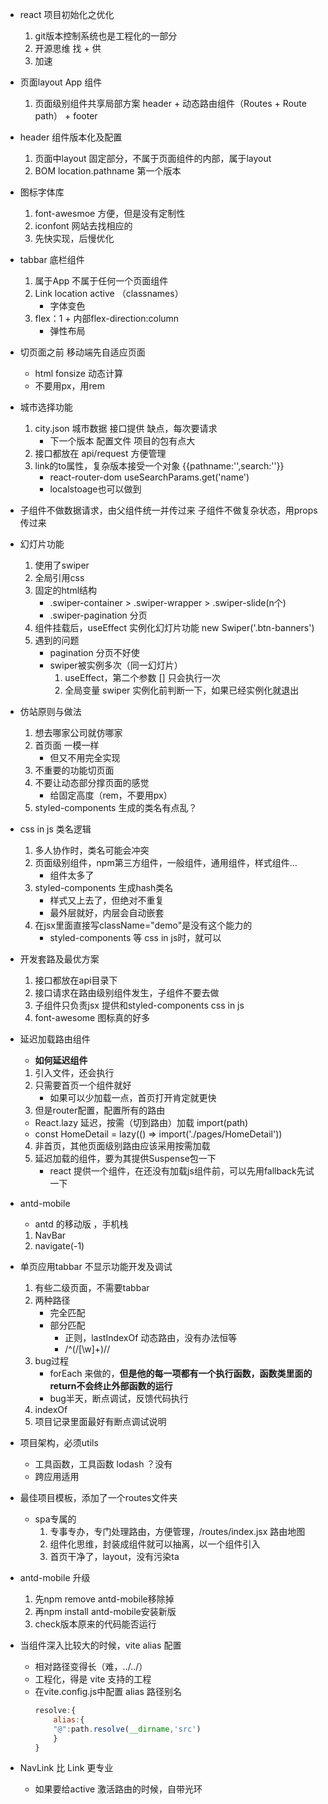 - react 项目初始化之优化
    1. git版本控制系统也是工程化的一部分
    2. 开源思维 找 + 供
    3. 加速


- 页面layout
    App 组件
    1. 页面级别组件共享局部方案
        header + 动态路由组件（Routes + Route path） + footer


- header 组件版本化及配置
    1. 页面中layout 固定部分，不属于页面组件的内部，属于layout
    2. BOM location.pathname 第一个版本
    


- 图标字体库
    1. font-awesmoe 方便，但是没有定制性
    2. iconfont 网站去找相应的
    3. 先快实现，后慢优化

- tabbar 底栏组件
    1. 属于App 不属于任何一个页面组件
    2. Link location active （classnames）
        - 字体变色
    3. flex：1 + 内部flex-direction:column
        - 弹性布局

- 切页面之前 移动端先自适应页面
    - html fonsize 动态计算
    - 不要用px，用rem


- 城市选择功能
    1. city.json  城市数据  接口提供  缺点，每次要请求
        - 下一个版本 配置文件 项目的包有点大
    2. 接口都放在 api/request 方便管理
    3. link的to属性，复杂版本接受一个对象 {{pathname:'',search:''}}
        - react-router-dom useSearchParams.get('name')
        - localstoage也可以做到

- 子组件不做数据请求，由父组件统一并传过来
    子组件不做复杂状态，用props 传过来


- 幻灯片功能
    1. 使用了swiper
    2. 全局引用css
    3. 固定的html结构
        - .swiper-container > .swiper-wrapper > .swiper-slide(n个)
        - .swiper-pagination 分页
    4. 组件挂载后，useEffect  实例化幻灯片功能 new Swiper('.btn-banners')
    5. 遇到的问题
        - pagination 分页不好使
        - swiper被实例多次（同一幻灯片）
            1. useEffect，第二个参数 [] 只会执行一次
            2. 全局变量 swiper 实例化前判断一下，如果已经实例化就退出

- 仿站原则与做法
    1. 想去哪家公司就仿哪家 
    2. 首页面 一模一样
        - 但又不用完全实现
    3. 不重要的功能切页面
    4. 不要让动态部分撑页面的感觉
        - 给固定高度（rem，不要用px）
    5. styled-components  生成的类名有点乱？

- css in js 类名逻辑
    1. 多人协作时，类名可能会冲突
    2. 页面级别组件，npm第三方组件，一般组件，通用组件，样式组件...
        - 组件太多了 
    3. styled-components 生成hash类名
        - 样式又上去了，但绝对不重复
        - 最外层就好，内层会自动嵌套
    4. 在jsx里面直接写className="demo"是没有这个能力的
        - styled-components 等 css in js时，就可以

- 开发套路及最优方案
    1. 接口都放在api目录下
    2. 接口请求在路由级别组件发生，子组件不要去做
    3. 子组件只负责jsx 提供和styled-components css in js 
    4. font-awesome 图标真的好多 

- 延迟加载路由组件
    - **如何延迟组件**
    1. 引入文件，还会执行
    2. 只需要首页一个组件就好
        - 如果可以少加载一点，首页打开肯定就更快
    3. 但是router配置，配置所有的路由
    - React.lazy 延迟，按需（切到路由）加载  import(path)
    - const HomeDetail = lazy(() => import('./pages/HomeDetail'))
    4. 非首页，其他页面级别路由应该采用按需加载
    5. 延迟加载的组件，要为其提供Suspense包一下
        - react 提供一个组件，在还没有加载js组件前，可以先用fallback先试一下

- antd-mobile
    - antd 的移动版 ，手机栈
    1. NavBar 
    2. navigate(-1) 

- 单页应用tabbar 不显示功能开发及调试
    1. 有些二级页面，不需要tabbar
    2. 两种路径
        - 完全匹配
        - 部分匹配
            - 正则，lastIndexOf 动态路由，没有办法恒等
            - /^(\/[\w]+)\//
    3. bug过程
        - forEach 来做的，**但是他的每一项都有一个执行函数，函数类里面的return不会终止外部函数的运行**
        - bug半天，断点调试，反馈代码执行
    4. indexOf 
    5. 项目记录里面最好有断点调试说明

- 项目架构，必须utils
    - 工具函数，工具函数 lodash ？没有
    - 跨应用适用

- 最佳项目模板，添加了一个routes文件夹
    - spa专属的
        1. 专事专办，专门处理路由，方便管理，/routes/index.jsx 路由地图
        2. 组件化思维，封装成组件就可以抽离，以一个组件引入
        3. 首页干净了，layout，没有污染ta

- antd-mobile 升级
    1. 先npm remove antd-mobile移除掉
    2. 再npm install antd-mobile安装新版
    3. check版本原来的代码能否运行

- 当组件深入比较大的时候，vite alias 配置
    - 相对路径变得长（难，../../）
    - 工程化，得是 vite 支持的工程
    - 在vite.config.js中配置 alias 路径别名
        ```js
        resolve:{
            alias:{
            "@":path.resolve(__dirname,'src')
            }
        }
        ```

- NavLink 比 Link 更专业
    - 如果要给active 激活路由的时候，自带光环